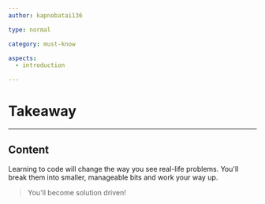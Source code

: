 ```yaml
---
author: kapnobatai136

type: normal

category: must-know

aspects:
  - introduction

---
```


# Takeaway

---
## Content

Learning to code will change the way you see real-life problems. You'll break them into smaller, manageable bits and work your way up.

> You'll become solution driven!
